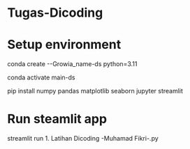 # Tugas-Dicoding
# Setup environment
conda create --Growia_name-ds python=3.11

conda activate main-ds

pip install numpy pandas matplotlib seaborn jupyter streamlit
# Run steamlit app
streamlit run 1. Latihan Dicoding -Muhamad Fikri-.py
